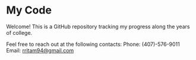 # My Code

Welcome! This is a GitHub repository tracking my progress along the years of college. 

Feel free to reach out at the following contacts:
Phone: (407)-576-9011
Email: rritam94@gmail.com
